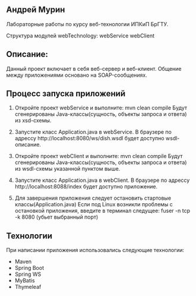 ## Андрей Мурин

Лабораторные работы по курсу веб-технологии ИПКиП БрГТУ.

Структура модулей webTechnology:
	webService
	webClient
		

## Описание:
Данный проект включает в себя веб-сервер и веб-клиент.
Общение между приложениями основано на SOAP-сообщениях.


## Процесс запуска приложений

1. Откройте проект webService и выполните:
	mvn clean compile
	Будут сгенерированы Java-классы(сущность, объекты запроса и ответа) из xsd-схемы.

2. Запустите класс Application.java в webService.
	В браузере по адрессу http://localhost:8080/ws/dish.wsdl будет доступно wsdl-описание.
	
3. Откройте проект webClient и выполните:
	mvn clean compile
	Будут сгенерированы Java-классы(сущность, объекты запроса и ответа) из wsdl-схемы указанной пунктом выше.

4. Запустите класс Application.java в webClient.
	В браузере по адрессу http://localhost:8088/index будет доступно приложение.
	
4. Для завершения приложения следует остановить стартовые классы(Application.java)
	Если под Linux возникли проблемы с остановкой приложения, введите в терминал следущее:
	fuser -n tcp -k 8080 (убьет выбранный порт) 

## Технологии

При написании приложения использовались следующие технологии:
- Maven
- Spring Boot
- Spring WS
- MyBatis
- Thymeleaf

